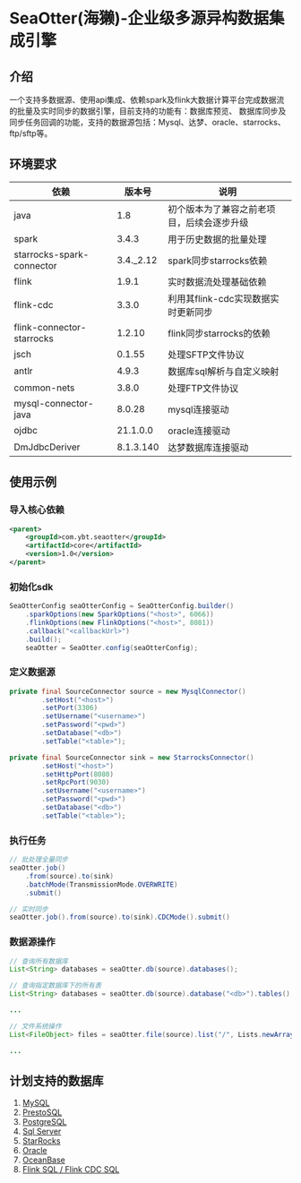 # SeaOtter(海獭)-企业级多源异构数据集成引擎

## 介绍
一个支持多数据源、使用api集成、依赖spark及flink大数据计算平台完成数据流的批量及实时同步的数据引擎，目前支持的功能有：数据库预览、
数据库同步及同步任务回调的功能，支持的数据源包括：Mysql、达梦、oracle、starrocks、ftp/sftp等。

## 环境要求
| 依赖                        | 版本号       | 说明                     |
|---------------------------|-----------|------------------------|
| java                      | 1.8       | 初个版本为了兼容之前老项目，后续会逐步升级  |
| spark                     | 3.4.3     | 用于历史数据的批量处理            |
| starrocks-spark-connector | 3.4._2.12 | spark同步starrocks依赖     |
| flink                     | 1.9.1     | 实时数据流处理基础依赖            |
| flink-cdc                 | 3.3.0     | 利用其flink-cdc实现数据实时更新同步 |
| flink-connector-starrocks | 1.2.10    | flink同步starrocks的依赖    |
| jsch                      | 0.1.55    | 处理SFTP文件协议             |
| antlr                     | 4.9.3     | 数据库sql解析与自定义映射         |
| common-nets               | 3.8.0     | 处理FTP文件协议              |
| mysql-connector-java      | 8.0.28    | mysql连接驱动              |
| ojdbc                     | 21.1.0.0  | oracle连接驱动             |
| DmJdbcDeriver             | 8.1.3.140 | 达梦数据库连接驱动              |

## 使用示例

### 导入核心依赖
``` xml
<parent>
    <groupId>com.ybt.seaotter</groupId>
    <artifactId>core</artifactId>
    <version>1.0</version>
</parent>
```

### 初始化sdk
```java
SeaOtterConfig seaOtterConfig = SeaOtterConfig.builder()
    .sparkOptions(new SparkOptions("<host>", 6066))
    .flinkOptions(new FlinkOptions("<host>", 8081))
    .callback("<callbackUrl>")
    .build();
    seaOtter = SeaOtter.config(seaOtterConfig);
```

### 定义数据源
```java
private final SourceConnector source = new MysqlConnector()
        .setHost("<host>")
        .setPort(3306)
        .setUsername("<username>")
        .setPassword("<pwd>")
        .setDatabase("<db>")
        .setTable("<table>");

private final SourceConnector sink = new StarrocksConnector()
        .setHost("<host>")
        .setHttpPort(8080)
        .setRpcPort(9030)
        .setUsername("<username>")
        .setPassword("<pwd>")
        .setDatabase("<db>")
        .setTable("<table>");
```

### 执行任务
```java
// 批处理全量同步
seaOtter.job()
    .from(source).to(sink)
    .batchMode(TransmissionMode.OVERWRITE)
    .submit()

// 实时同步
seaOtter.job().from(source).to(sink).CDCMode().submit()
```

### 数据源操作
```java
// 查询所有数据库
List<String> databases = seaOtter.db(source).databases();

// 查询指定数据库下的所有表
List<String> databases = seaOtter.db(source).database("<db>").tables();

...

// 文件系统操作
List<FileObject> files = seaOtter.file(source).list("/", Lists.newArrayList("txt, csv"));

...
```

## 计划支持的数据库
1. [MySQL](https://github.com/antlr/grammars-v4/tree/master/sql/mysql)
2. [PrestoSQL](https://github.com/prestosql/presto/tree/master/presto-parser/src/main/antlr4/io/prestosql/sql/parser)
3. [PostgreSQL](https://github.com/pgcodekeeper/pgcodekeeper/tree/master/apgdiff/antlr-src)
5. [Sql Server](https://github.com/antlr/grammars-v4/tree/master/sql/tsql)
6. [StarRocks](https://github.com/StarRocks/starrocks/tree/main/fe/fe-core/src/main/java/com/starrocks/sql/parser)
7. [Oracle](https://github.com/antlr/grammars-v4/tree/master/sql/plsql)
8. [OceanBase](https://github.com/oceanbase/odc/tree/main/libs/ob-sql-parser)
9. [Flink SQL / Flink CDC SQL](https://github.com/DTStack/dt-sql-parser/tree/main/src/grammar/flinksql)


